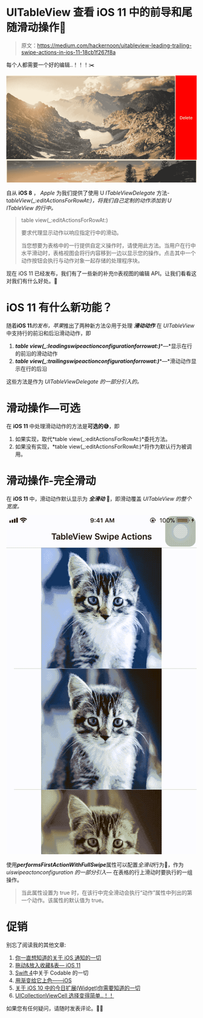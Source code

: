 # UITableView 查看 iOS 11 中的前导和尾随滑动操作🎷

> 原文：<https://medium.com/hackernoon/uitableview-leading-trailing-swipe-actions-in-ios-11-18cb1f267f8a>

每个人都需要一个好的编辑..！！！✂️

![](img/ec3c65655443e7ed91d808bdd41d8892.png)

自从 **iOS 8** ， *Apple* 为我们提供了使用 U *ITableViewDelegate* 方法-t*ableView(_:editActionsForRowAt:)，将我们自己定制的动作添加到 U *ITableView 的*行中。*

> table view(_:editActionsForRowAt:)
> 
> 要求代理显示动作以响应指定行中的滑动。
> 
> 当您想要为表格中的一行提供自定义操作时，请使用此方法。当用户在行中水平滑动时，表格视图会将行内容移到一边以显示您的操作。点击其中一个动作按钮会执行与动作对象一起存储的处理程序块。

现在 iOS 11 已经发布，我们有了一些新的补充🤓表视图的编辑 API。让我们看看这对我们有什么好处。👀

# iOS 11 有什么新功能？

随着**iOS 11***的发布，苹果*推出了两种新方法😮用于处理 ***滑动动作*** 在 *UITableView* 中支持行的前沿和后沿滑动动作，即

1.  ***table view(_:leadingswipeactionconfigurationforrowat:)****—*显示在行的前沿的滑动动作
2.  ***table view(_:trailingswipeactionconfigurationforrowat:)****—*滑动动作显示在行的后沿

这些方法是作为 *UITableViewDelegate 的一部分引入的。*

# 滑动操作—可选

在 **iOS 11** 中处理滑动动作的方法是**可选的😅**，即

1.  如果实现，取代*table view(_:editActionsForRowAt:)*委托方法。
2.  如果没有实现，*table view(_:editActionsForRowAt:)*将作为默认行为被调用。

# 滑动操作-完全滑动

在 **iOS 11** 中，滑动动作默认显示为 ***全滑动*** 🤔，即滑动覆盖 *UITableView 的整个宽度。*

![](img/997314b0dd6d1f36e4b6bb5b321d4408.png)

使用***performsFirstActionWithFullSwipe***属性可以配置*全滑动*行为👏，作为*uiswipeactonconfiguration 的一部分引入—* 在表格的行上滑动时要执行的一组操作。

> 当此属性设置为 true 时，在该行中完全滑动会执行“动作”属性中列出的第一个动作。该属性的默认值为 true。

# 促销

别忘了阅读我的其他文章:

1.  [你一直想知道的关于 iOS 通知的一切](https://medium.freecodecamp.org/ios-10-notifications-inshorts-all-in-one-ad727e03983a)
2.  [拖动&放入收藏&表— iOS 11](/@p.gpt10/drag-it-drop-it-in-collection-table-ios-11-6bd28795b313)
3.  [Swift 4](https://hackernoon.com/everything-about-codable-in-swift-4-97d0e18a2999)中关于 Codable 的一切
4.  [用渐变给它上色——iOS](https://hackernoon.com/color-it-with-gradients-ios-a4b374c3c79f)
5.  [关于 iOS 10 中的今日扩展(Widget)你需要知道的一切](https://hackernoon.com/app-extensions-and-today-extensions-widget-in-ios-10-e2d9fd9957a8)
6.  [UICollectionViewCell 选择变得简单..！！](https://hackernoon.com/uicollectionviewcell-selection-made-easy-41dae148379d)

如果您有任何疑问，请随时发表评论。🙂🙃